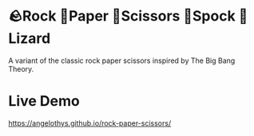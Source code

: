 # 🪨Rock 🧻Paper 🔪Scissors 🖖Spock 🦎Lizard
A variant of the classic rock paper scissors inspired by The Big Bang Theory.

# Live Demo
https://angelothys.github.io/rock-paper-scissors/
